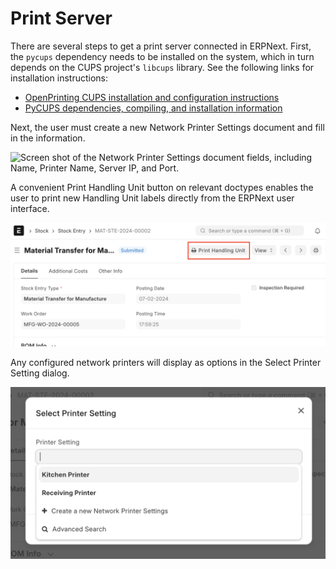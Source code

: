 <!-- Copyright (c) 2024, AgriTheory and contributors
For license information, please see license.txt-->

# Print Server

There are several steps to get a print server connected in ERPNext. First, the `pycups` dependency needs to be installed on the system, which in turn depends on the CUPS project's `libcups` library. See the following links for installation instructions:

- [OpenPrinting CUPS installation and configuration instructions](https://github.com/OpenPrinting/cups/blob/master/INSTALL.md)
- [PyCUPS dependencies, compiling, and installation information](https://github.com/OpenPrinting/pycups)

Next, the user must create a new Network Printer Settings document and fill in the information.

![Screen shot of the Network Printer Settings document fields, including Name, Printer Name, Server IP, and Port.](./assets/network_printer_settings.png)

A convenient Print Handling Unit button on relevant doctypes enables the user to print new Handling Unit labels directly from the ERPNext user interface.

![Screen shot showing the Print Handling Unit button at the top of a Material Transfer for Manufacture Stock Entry form.](./assets/print_hu_button.png)

Any configured network printers will display as options in the Select Printer Setting dialog.

![Screen shot of the Select Printer Setting dialog with two example printer options displaying as options.](./assets/select_printer_dialog.png)

